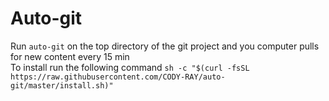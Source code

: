 # Auto-git
<tb>Run `auto-git` on the top directory of the git project and you computer pulls for new content every 15 min  
To install run the following command  `sh -c "$(curl -fsSL https://raw.githubusercontent.com/CODY-RAY/auto-git/master/install.sh)"`
